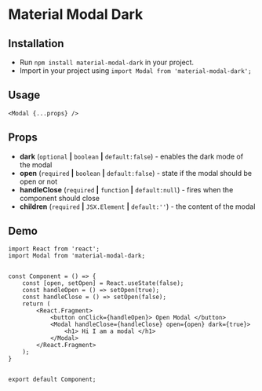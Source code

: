 # Material Modal Dark

## Installation

* Run `npm install material-modal-dark` in your project.
* Import in your project using `import Modal from 'material-modal-dark';`

## Usage

`<Modal {...props} />`

## Props

* **dark** (`optional` **|** `boolean` **|** `default:false`) - enables the dark mode of the modal
* **open** (`required` **|** `boolean` **|** `default:false`) - state if the modal should be open or not
* **handleClose** (`required` **|** `function` **|** `default:null`) - fires when the component should close
* **children** (`required` **|** `JSX.Element` **|** `default:''`) - the content of the modal

## Demo
```
import React from 'react';
import Modal from 'material-modal-dark;


const Component = () => {
	const [open, setOpen] = React.useState(false);
	const handleOpen = () => setOpen(true);
	const handleClose = () => setOpen(false);
	return (
		<React.Fragment>
			<button onClick={handleOpen}> Open Modal </button>
			<Modal handleClose={handleClose} open={open} dark={true}>
				<h1> Hi I am a modal </h1>
			</Modal>
		</React.Fragment>
	);
}


export default Component;
```